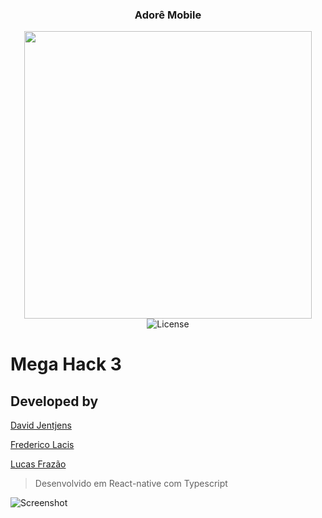 <h3 align="center">
  Adorê Mobile
</h3>

<p align="center">
  <img width="460"src="https://i.imgur.com/dReqofl.png">
  <br>
  <img alt="License" src="https://img.shields.io/badge/license-MIT-%2304D361">
  <br>
  <h1>
    Mega Hack 3
  </h1>
</p>

## Developed by

[David Jentjens](https://github.com/davidjentjens)

[Frederico Lacis](https://github.com/fredlacis)

[Lucas Frazão](https://github.com/frazaolucas79)

> Desenvolvido em React-native com Typescript

![Screenshot](https://i.imgur.com/UPsM79j.png)



